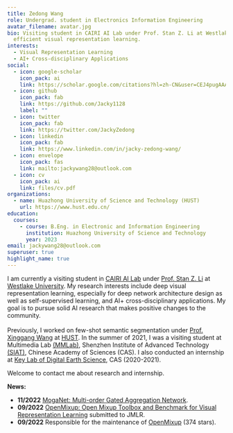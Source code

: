 ```yaml
---
title: Zedong Wang
role: Undergrad. student in Electronics Information Engineering
avatar_filename: avatar.jpg
bio: Visiting student in CAIRI AI Lab under Prof. Stan Z. Li at Westlake University, focusing on
  efficient visual representation learning.
interests:
  - Visual Representation Learning
  - AI+ Cross-disciplinary Applications
social:
  - icon: google-scholar
    icon_pack: ai
    link: https://scholar.google.com/citations?hl=zh-CN&user=CEJ4pugAAAAJ
  - icon: github
    icon_pack: fab
    link: https://github.com/Jacky1128
    label: ""
  - icon: twitter
    icon_pack: fab
    link: https://twitter.com/JackyZedong
  - icon: linkedin
    icon_pack: fab
    link: https://www.linkedin.com/in/jacky-zedong-wang/
  - icon: envelope
    icon_pack: fas
    link: mailto:jackywang28@outlook.com
  - icon: cv
    icon_pack: ai
    link: files/cv.pdf
organizations:
  - name: Huazhong University of Science and Technology (HUST)
    url: https://www.hust.edu.cn/
education:
  courses:
    - course: B.Eng. in Electronic and Information Engineering
      institution: Huazhong University of Science and Technology
      year: 2023
email: jackywang28@outlook.com
superuser: true
highlight_name: true
---
```

I am currently a visiting student in [CAIRI AI Lab](https://github.com/Westlake-AI) under [Prof. Stan Z. Li](https://scholar.google.com/citations?user=Y-nyLGIAAAAJ&hl=zh-CN&oi=ao) at [Westlake University](https://en.westlake.edu.cn/). My research interests include deep visual representation learning, especially for deep network architecture design as well as self-supervised learning, and AI+ cross-disciplinary applications. My goal is to pursue solid AI research that makes positive changes to the community. \
\
Previously, I worked on few-shot semantic segmentation under [Prof. Xinggang Wang](https://scholar.google.com/citations?hl=zh-CN&user=qNCTLV0AAAAJ) at [HUST](http://english.hust.edu.cn/). In the summer of 2021, I was a visiting student at Multimedia Lab [(MMLab)](http://mmlab.siat.ac.cn/), Shenzhen Institute of Advanced Technology [(SIAT)](https://english.siat.ac.cn/), Chinese Academy of Sciences (CAS). I also conducted an internship at [Key Lab of Digital Earth Science](http://www.digitalearthlab.com.cn/), CAS (2020-2021).

Welcome to contact me about research and internship.

**News:**

* **11/2022**   [MogaNet: Multi-order Gated Aggregation Network](https://arxiv.org/abs/2211.03295).
* **09/2022**   [OpenMixup: Open Mixup Toolbox and Benchmark for Visual Representation Learning](https://arxiv.org/abs/2209.04851) submitted to JMLR.
* **09/2022**   Responsible for the maintenance of [OpenMixup](https://github.com/Westlake-AI/openmixup) (374 stars).